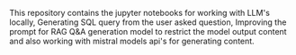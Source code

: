 This repository contains the jupyter notebooks for working with LLM's locally, Generating SQL query from the user asked question, Improving the prompt for RAG Q&A generation model to restrict the model output content and also working with mistral models api's for generating content.
